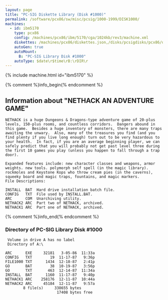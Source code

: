 ```yaml
---
layout: page
title: "PC-SIG Diskette Library (Disk #1000)"
permalink: /software/pcx86/sw/misc/pcsig/1000-1999/DISK1000/
machines:
  - id: ibm5170
    type: pcx86
    config: /machines/pcx86/ibm/5170/cga/1024kb/rev3/machine.xml
    diskettes: /machines/pcx86/diskettes.json,/disks/pcsigdisks/pcx86/diskettes.json
    autoGen: true
    autoMount:
      B: "PC-SIG Library Disk #1000"
    autoType: $date\r$time\rB:\rDIR\r
---
```


{% include machine.html id="ibm5170" %}

{% comment %}info_begin{% endcomment %}

## Information about "NETHACK   AN ADVENTURE GAME"

    NETHACK is a huge Dungeons & Dragons-type adventure game of 20-plus
    levels, 150-plus rooms, and countless corridors.  Dangers abound in
    this game.  Besides a huge inventory of monsters, there are many traps
    awaiting the unwary.  Also, many of the treasures you find (and you
    find plenty if you live long enough) turn out to be very hazardous to
    your health.  In fact, if you are an average beginning player, we can
    safely predict that you will probably not get past level three during
    the first 10 games you play (unless you happen to fall through a trap
    door).
    
    Expanded features include: new character classes and weapons, armor
    weights. new tools. polymorph self spell (in the magic library).
    rockmoles and Keystone Kops who throw cream pies (in the caverns),
    squeeky board and magic traps, fountains, and magic markers.
    File Descriptions:
    
    INSTALL  BAT  Hard drive installation batch file.
    CONFIG   TXT  File used by INSTALL.BAT.
    ARC      COM  Unarchiving utility.
    NETHACK2 ARC  Part two of NETHACK, archived.
    NETHACK1 ARC  Part one of NETHACK, archived.
{% comment %}info_end{% endcomment %}


### Directory of PC-SIG Library Disk #1000

     Volume in drive A has no label
     Directory of A:\

    ARC      EXE     32181   3-05-86  11:33a
    CONFIG   TXT        19  11-17-87   9:36p
    FILE1000 TXT      1434  12-18-87   2:41p
    GO       BAT        38  10-19-87   3:56p
    GO       TXT       463  12-14-87  11:34a
    INSTALL  BAT      1160  11-17-87   9:40p
    NETHACK1 ARC    258176  12-11-87  10:44a
    NETHACK2 ARC     45184  12-11-87   9:57a
            8 file(s)     338655 bytes
                           17408 bytes free
